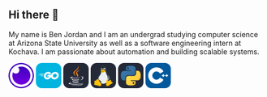 ## Hi there 👋
My name is Ben Jordan and I am an undergrad studying computer science at Arizona State University as well as a software engineering intern at Kochava. I am passionate about automation and building scalable systems.

<div>
    <div style="margin:auto;">
        <img src="icons/Insomnia.svg" alt="Insomnia-icon" style="height:50px;width:50px">
        <img src="icons/GoLang.svg" alt="GoLang-icon" style="height:50px;width:50px">
        <img src="icons/Java-Dark.svg" alt="Java-icon" style="height:50px;width:50px">
        <img src="icons/Linux-Dark.svg" alt="Linux-icon" style="height:50px;width:50px">
        <img src="icons/Python-Dark.svg" alt="Python-icon" style="height:50px;width:50px">
        <img src="icons/CPP.svg" alt="CPP-icon" style="height:50px;width:50px">
    </div>
</div>